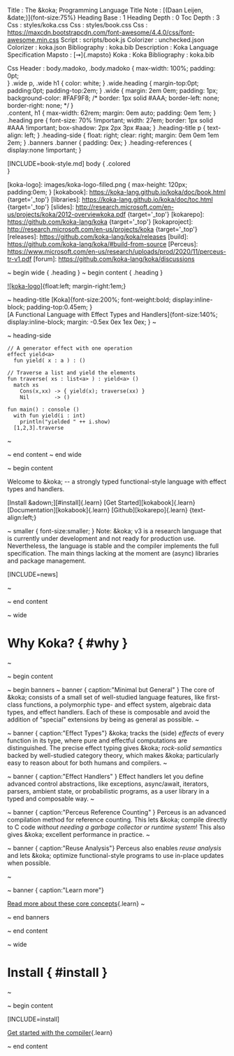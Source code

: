 Title         : The &koka; Programming Language
Title Note    : [(Daan Leijen, &date;)]{font-size:75%}
Heading Base  : 1
Heading Depth : 0
Toc Depth     : 3
Css           : styles/koka.css
Css           : styles/book.css
Css           : https://maxcdn.bootstrapcdn.com/font-awesome/4.4.0/css/font-awesome.min.css
Script        : scripts/book.js
Colorizer     : unchecked.json
Colorizer     : koka.json
Bibliography  : koka.bib
Description   : Koka Language Specification
Mapsto        : [$\rightsquigarrow$]{.mapsto}
Koka          : Koka
Bibliography  : koka.bib

Css Header    :
    body.madoko, .body.madoko {
      max-width: 100%;
      padding: 0pt;      
    }
    .wide p, .wide h1 {
      color: white;
    }
    .wide.heading {
      margin-top:0pt;
      padding:0pt;
      padding-top:2em;
    }
    .wide {
      margin: 2em 0em;
      padding: 1px;
      background-color: #FAF9F8;
      /* border: 1px solid #AAA;
         border-left: none;
         border-right: none; */
    }    
    .content, h1 {
      max-width: 62rem;
      margin: 0em auto;
      padding: 0em 1em;
    }   
    .heading pre {
      font-size: 70% !important;
      width: 27em;
      border: 1px solid #AAA !important;
      box-shadow: 2px 2px 3px #aaa;
    }
    .heading-title p {
      text-align: left;
    }
    .heading-side {
      float: right;
      clear: right;
      margin: 0em 0em 1em 2em;
    }
    .banners .banner {
      padding: 0ex;
    }
    .heading-references {
      display:none !important;
    }


[INCLUDE=book-style.md]
body {
  .colored  
}

[koka-logo]: images/koka-logo-filled.png { max-height: 120px; padding:0em; }
[kokabook]: https://koka-lang.github.io/koka/doc/book.html  {target='_top'}
[libraries]: https://koka-lang.github.io/koka/doc/toc.html {target='_top'}
[slides]: http://research.microsoft.com/en-us/projects/koka/2012-overviewkoka.pdf {target='_top'}
[kokarepo]: https://github.com/koka-lang/koka {target='_top'}
[kokaproject]: http://research.microsoft.com/en-us/projects/koka {target='_top'}
[releases]: https://github.com/koka-lang/koka/releases
[build]: https://github.com/koka-lang/koka/#build-from-source
[Perceus]: https://www.microsoft.com/en-us/research/uploads/prod/2020/11/perceus-tr-v1.pdf
[forum]: https://github.com/koka-lang/koka/discussions


~ begin wide { .heading }
~ begin content { .heading }


[![koka-logo]](book.html){float:left; margin-right:1em;}
<!--
[<img align="right" src="https://badges.gitter.im/koka-lang/koka.svg"/>](https://gitter.im/koka-lang/koka?utm_source=badge&utm_medium=badge&utm_campaign=pr-badge&utm_content=badge)
-->

~ heading-title 
[Koka]{font-size:200%; font-weight:bold; display:inline-block; padding-top:0.45em; }\
[A Functional Language with Effect Types and Handlers]{font-size:140%; display:inline-block; margin: -0.5ex 0ex 1ex 0ex; }
~

~ heading-side
```
// A generator effect with one operation
effect yield<a>
  fun yield( x : a ) : ()

// Traverse a list and yield the elements
fun traverse( xs : list<a> ) : yield<a> () 
  match xs
    Cons(x,xx) -> { yield(x); traverse(xx) }
    Nil        -> ()

fun main() : console () 
  with fun yield(i : int)
    println("yielded " ++ i.show)   
  [1,2,3].traverse
```
~


~ end content
~ end wide

~ begin content

Welcome to &koka; -- a strongly typed functional-style language with effect types and handlers.

[Install &adown;][#install]{.learn}
[Get Started][kokabook]{.learn}
[Documentation][kokabook]{.learn}
[Github][kokarepo]{.learn}
{text-align:left;}

~ smaller { font-size:smaller; }
Note: &koka; v3 is a research language that is currently under development
and not ready for production use.
Nevertheless, the language is stable and the compiler
implements the full specification. The main things lacking at the moment are
(async) libraries and package management.

[INCLUDE=news]

~

~ end content

~ wide
# Why Koka? { #why }
~

~ begin content


~ begin banners
~ banner { caption:"Minimal but General" }
The core of &koka; consists of a small set of well-studied language
features, like first-class functions, a polymorphic type- and effect
system, algebraic data types, and effect handlers. Each of these is
composable and avoid the addition of
"special" extensions by being as general as possible.
~

~ banner { caption:"Effect Types"}
&koka; tracks the (side) _effects_ of every
function in its type, where pure and effectful computations are
distinguished. The precise effect typing gives &koka; _rock-solid
semantics_ backed by well-studied category theory, which makes &koka;
particularly easy to reason about for both humans and compilers.
~

~ banner { caption:"Effect Handlers" }
Effect handlers let you define advanced control abstractions,
like exceptions, async/await, iterators, parsers, ambient
state, or probabilistic programs, 
as a user library in a typed and composable way.
~

~ banner { caption:"Perceus Reference Counting" }
Perceus is an advanced compilation method for reference counting.
This lets &koka; compile directly to C code _without needing
a garbage collector or runtime system_! This also gives &koka; 
excellent performance in practice.
~

~ banner { caption:"Reuse Analysis"}
Perceus also enables _reuse analysis_ and lets &koka; optimize 
functional-style programs to use in-place updates
when possible. 
<!--
This makes many functional algorithms behave
like their imperative counterparts on uniquely owned parameters while
degrading gracefully to use copying when persistence is required.
-->
~
<!--
~ banner { caption:"FBIP: Functional But In-Place"}
Reuse analysis leads to a new style of programming that we call _FBIP_.
Just like tail-recursion lets us write loops in terms of 
function calls, reuse analysis lets us write many imperative 
algorithms in a functional style.
~
-->

~ banner { caption:"Learn more"}

[Read more about these core concepts](book.html#why){.learn}
~

~ end banners

~ end content

~ wide
# Install { #install }
~

~ begin content

[INCLUDE=install]

[Get started with the compiler](book.html#sec-running-the-compiler){.learn}

~ end content


<!--
~ wide
# References
~

~ begin content
[BIB]
~ end content

~ invisible
[@Leijen:msfp;@Leijen:algefftr;@Leijen:algeff;@Xie:effev;@Leijen:scopedlabels;@Leijen:fcheap;@Leijen:async]
~
-->
